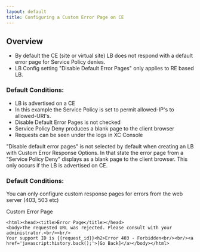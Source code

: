 ```yaml
---
layout: default
title: Configuring a Custom Error Page on CE
---
```


## Overview

* By default the CE (site or virtual site) LB does not respond with a default error page for Service Policy denies. 
* LB Config setting "Disable Default Error Pages" only applies to RE based LB.

### Default Conditions: 

* LB is advertised on a CE
* In this example the Service Policy is set to permit allowed-IP's to allowed-URI's. 
* Disable Default Error Pages is not checked
* Service Policy Deny produces a blank page to the client browser
* Requests can be seen under the logs in XC Console

"Disable default error pages" is not selected by default when creating an LB with Custom Error Response Options. In that state the error page from a "Service Policy Deny" displays as a blank page to the client browser. This only occurs if the LB is advertised on CE.

### Default Conditions: 

You can only configure custom response pages for errors from the web server (403, 503 etc)



Custom Error Page

```
<html><head><title>Error Page</title></head>
<body>The requested URL was rejected. Please consult with your administrator.<br/><br/>
Your support ID is {{request_id}}<h2>Error 403 - Forbidden<br/><br/><a href='javascript:history.back();'>[Go Back]</a></body></html>
```
